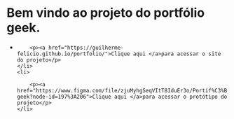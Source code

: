 <h1>Bem vindo ao projeto do portfólio geek.</h1>
<ul>
    <li>
        
        <p><a href="https://guilherme-felicio.github.io/portfolio/">Clique aqui </a>para acessar o site do projeto</p>
    </li>
    <li>
        
        <p><a href="https://www.figma.com/file/zjuMyhgSeqVItT8IduEr3o/Portif%C3%B3lio-geek?node-id=197%3A206">Clique aqui </a>para acessar o protótipo do projeto</p>
    </li>
</ul>